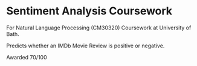# Sentiment Analysis Coursework
For Natural Language Processing (CM30320) Coursework at University of Bath.

Predicts whether an IMDb Movie Review is positive or negative.

Awarded 70/100
